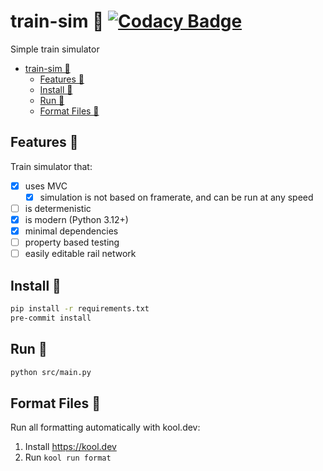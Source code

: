 # train-sim 🚂 [![Codacy Badge](https://app.codacy.com/project/badge/Grade/2ca50f04f6314d29b8271f5cbdbf4207)](https://app.codacy.com/gh/theowiik/train-sim/dashboard?utm_source=gh&utm_medium=referral&utm_content=&utm_campaign=Badge_grade)

Simple train simulator

- [train-sim 🚂 ](#train-sim--)
  - [Features 🌟](#features-)
  - [Install 💾](#install-)
  - [Run 🏃](#run-)
  - [Format Files 📝](#format-files-)

## Features 🌟

Train simulator that:

- [x] uses MVC
  - [x] simulation is not based on framerate, and can be run at any speed
- [ ] is determenistic
- [x] is modern (Python 3.12+)
- [x] minimal dependencies
- [ ] property based testing
- [ ] easily editable rail network

## Install 💾

```bash
pip install -r requirements.txt
pre-commit install
```

## Run 🏃

```bash
python src/main.py
```

## Format Files 📝

Run all formatting automatically with kool.dev:

1. Install https://kool.dev
2. Run `kool run format`

